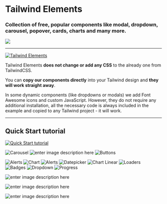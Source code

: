 # Tailwind Elements

### Collection of free, popular components like modal, dropdown, carousel, popover, cards, charts and many more.

<a href="https://twitter.com/intent/tweet/?text=Thanks+@TailwindElement+for+creating+an+amazing+collection+of+open+source+components+for+@tailwindcss%20https://tailwind-elements.com/&hashtags=tailwindCSS,bootstrap,webdesign,javascript,100DaysOfCode,DevCommunity"><img src="https://img.shields.io/twitter/url/http/shields.io.svg?style=social&label=Let%20us%20know%20you%20were%20here%21&"></a>

---

[![Tailwind Elements](https://tailwind-elements.com/img/tailwind-elements.jpg)](https://tailwind-elements.com/)

Tailwind Elements **does not change or add any CSS** to the already one from TailwindCSS.

You can **copy our components directly** into your Tailwind design and **they will work straight away**.

In some dynamic components (like dropdowns or modals) we add Font Awesome icons and custom JavaScript. However, they do not require any additional installation, all the necessary code is always included in the example and copied to any Tailwind project - it will work.

---

## Quick Start tutorial

[![Quick Start tutorial](https://mdbootstrap.com/img/Marketing/campaigns/tailwind/video.jpg)](https://www.youtube.com/watch?v=RAhugF8NOBs)

![Carousel](https://mdbootstrap.com/img/Marketing/campaigns/tailwind/carousel.gif)
![enter image description here](https://mdbootstrap.com/img/Marketing/campaigns/tailwind/1.jpg)
![Buttons](https://mdbootstrap.com/img/Marketing/campaigns/tailwind/buttons.gif)

![Alerts](https://mdbootstrap.com/img/Marketing/campaigns/tailwind/2.jpg)
![Chart](https://mdbootstrap.com/img/Marketing/campaigns/tailwind/chart.gif)
![Alerts](https://mdbootstrap.com/img/Marketing/campaigns/tailwind/3.jpg)
![Datepicker](https://mdbootstrap.com/img/Marketing/campaigns/tailwind/datepicker.gif)
![Chart Linear](https://mdbootstrap.com/img/Marketing/campaigns/tailwind/4.jpg)
![Loaders](https://mdbootstrap.com/img/Marketing/campaigns/tailwind/loaders.gif)
![Badges](https://mdbootstrap.com/img/Marketing/campaigns/tailwind/5.jpg)
![Dropdown](https://mdbootstrap.com/img/Marketing/campaigns/tailwind/dropdown.gif)
![Progress](https://mdbootstrap.com/img/Marketing/campaigns/tailwind/6.jpg)

![enter image description here](https://mdbootstrap.com/img/Marketing/campaigns/tailwind/7.jpg)

![enter image description here](https://mdbootstrap.com/img/Marketing/campaigns/tailwind/9.jpg)

![enter image description here](https://mdbootstrap.com/img/Marketing/campaigns/tailwind/8.jpg)
